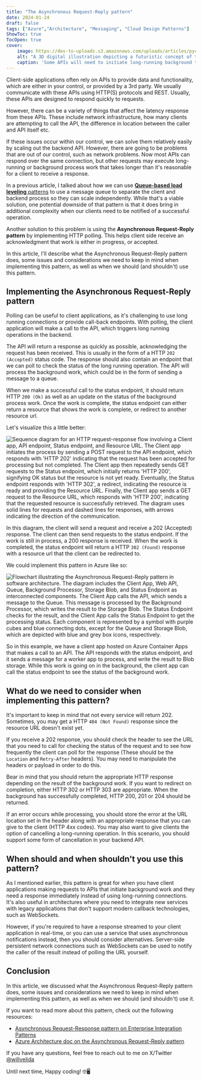 ```yaml
---
title: "The Asynchronous Request-Reply pattern"
date: 2024-01-24
draft: false
tags: ["Azure","Architecture", "Messaging", "Cloud Design Patterns"]
ShowToc: true
TocOpen: true
cover:
    image: https://dev-to-uploads.s3.amazonaws.com/uploads/articles/pycgxlg726p9cz2tysqa.png
    alt: "A 3D digital illustration depicting a futuristic concept of the Asynchronous Request-Reply pattern. On the left, there's a streamlined, high-tech frontend interface, characterized by sleek, simple, and user-friendly design elements, symbolizing the user's request. This interface is glowing subtly, emphasizing its advanced technology. On the right, an intricate and complex backend system is illustrated, representing asynchronous processing. It features detailed, sophisticated machinery and network structures, with a more industrial and robust appearance. Connecting these two elements are glowing, dynamic data streams, creating a visual flow of communication and response between the frontend and backend. The overall composition highlights the extended communication path in a digital, futuristic environment, captured in a wide format with a 100:42 aspect ratio."
    caption: 'Some APIs will need to initiate long-running background tasks. Clients will still need a clear response, so using the Asynchronous Request-Reply pattern can help decouple the background processing from the client application'
---
```


Client-side applications often rely on APIs to provide data and functionality, which are either in your control, or provided by a 3rd party. We usually communicate with these APIs using HTTP(S) protocols and REST. Usually, these APIs are designed to respond quickly to requests.

However, there can be a variety of things that affect the latency response from these APIs. These include network infrastructure, how many clients are attempting to call the API, the difference in location between the caller and API itself etc.

If these issues occur within our control, we can solve them relatively easily by scaling out the backend API. However, there are going to be problems that are out of our control, such as network problems. Now most APIs can respond over the same connection, but other requests may execute long-running or background process work that takes longer than it's reasonable for a client to receive a response. 

In a previous article, I talked about how we can use [**Queue-based load leveling** patterns](https://www.willvelida.com/posts/queue-based-load-leveling/) to use a message queue to separate the client and backend process so they can scale independently. While that's a viable solution, one potential downside of that pattern is that it does bring in additional complexity when our clients need to be notified of a successful operation.

Another solution to this problem is using the **Asynchronous Request-Reply pattern** by implementing HTTP polling. This helps client side receive an acknowledgment that work is either in progress, or accepted.

In this article, I'll describe what the Asynchronous Request-Reply pattern does, some issues and considerations we need to keep in mind when implementing this pattern, as well as when we should (and shouldn't) use this pattern.

## Implementing the Asynchronous Request-Reply pattern

Polling can be useful to client applications, as it's challenging to use long running connections or provide call-back endpoints. With polling, the client application will make a call to the API, which triggers long running operations in the backend.

The API will return a response as quickly as possible, acknowledging the request has been received. This is usually in the form of a HTTP `202 (Accepted)` status code. The response should also contain an endpoint that we can poll to check the status of the long running operation. The API will process the background work, which could be in the form of sending a message to a queue.

When we make a successful call to the status endpoint, it should return HTTP `200 (Ok)` as well as an update on the status of the background process work. Once the work is complete, the status endpoint can either return a resource that shows the work is complete, or redirect to another resource url.

Let's visualize this a little better:

![Sequence diagram for an HTTP request-response flow involving a Client app, API endpoint, Status endpoint, and Resource URL. The Client app initiates the process by sending a POST request to the API endpoint, which responds with 'HTTP 202' indicating that the request has been accepted for processing but not completed. The Client app then repeatedly sends GET requests to the Status endpoint, which initially returns 'HTTP 200', signifying OK status but the resource is not yet ready. Eventually, the Status endpoint responds with 'HTTP 302', a redirect, indicating the resource is ready and providing the Resource URL. Finally, the Client app sends a GET request to the Resource URL, which responds with 'HTTP 200', indicating that the requested resource is successfully retrieved. The diagram uses solid lines for requests and dashed lines for responses, with arrows indicating the direction of the communication.](https://dev-to-uploads.s3.amazonaws.com/uploads/articles/t0lkd5tb84l84e0urdp3.png)

In this diagram, the client will send a request and receive a 202 (Accepted) response. The client can then send requests to the status endpoint. If the work is still in process, a 200 response is received. When the work is completed, the status endpoint will return a HTTP `302 (Found)` response with a resource url that the client can be redirected to.

We could implement this pattern in Azure like so:

![Flowchart illustrating the Asynchronous Request-Reply pattern in software architecture. The diagram includes the Client App, Web API, Queue, Background Processor, Storage Blob, and Status Endpoint as interconnected components. The Client App calls the API, which sends a message to the Queue. This message is processed by the Background Processor, which writes the result to the Storage Blob. The Status Endpoint checks for the result, and the Client App calls the Status Endpoint to get the processing status. Each component is represented by a symbol with purple cubes and blue connecting dots, except for the Queue and Storage Blob, which are depicted with blue and grey box icons, respectively.](https://dev-to-uploads.s3.amazonaws.com/uploads/articles/0a92wsezmkeng2sub310.png)

So in this example, we have a client app hosted on Azure Container Apps that makes a call to an API. The API responds with the status endpoint, and it sends a message for a worker app to process, and write the result to Blob storage. While this work is going on in the background, the client app can call the status endpoint to see the status of the background work.

## What do we need to consider when implementing this pattern?

It's important to keep in mind that not every service will return 202. Sometimes, you may get a HTTP `404 (Not Found)` response since the resource URL doesn't exist yet.

If you receive a 202 response, you should check the header to see the URL that you need to call for checking the status of the request and to see how frequently the client can poll for the response (These should be the `Location` and `Retry-After` headers). You may need to manipulate the headers or payload in order to do this.

Bear in mind that you should return the appropriate HTTP response depending on the result of the background work. If you want to redirect on completion, either HTTP 302 or HTTP 303 are appropriate. When the background has successfully completed, HTTP 200, 201 or 204 should be returned.

If an error occurs while processing, you should store the error at the URL location set in the header along with an appropriate response that you can give to the client (HTTP 4xx codes). You may also want to give clients the option of cancelling a long-running operation. In this scenario, you should support some form of cancellation in your backend API.

## When should and when shouldn't you use this pattern?

As I mentioned earlier, this pattern is great for when you have client applications making requests to APIs that initiate background work and they need a response immediately instead of using long-running connections. It's also useful in architectures where you need to integrate new services with legacy applications that don't support modern callback technologies, such as WebSockets.

However, if you're required to have a response streamed to your client application in real-time, or you can use a service that uses asynchronous notifications instead, then you should consider alternatives. Server-side persistent network connections such as WebSockets can be used to notify the caller of the result instead of polling the URL yourself.

## Conclusion

In this article, we discussed what the Asynchronous Request-Reply pattern does, some issues and considerations we need to keep in mind when implementing this pattern, as well as when we should (and shouldn't) use it.

If you want to read more about this pattern, check out the following resources:

- [Asynchronous Request-Response pattern on Enterprise Integration Patterns](https://www.enterpriseintegrationpatterns.com/patterns/conversation/RequestResponse.html)
- [Azure Architecture doc on the Asynchronous Request-Reply pattern](https://learn.microsoft.com/en-us/azure/architecture/patterns/async-request-reply)

If you have any questions, feel free to reach out to me on X/Twitter [@willvelida](https://twitter.com/willvelida)

Until next time, Happy coding! 🤓🖥️
